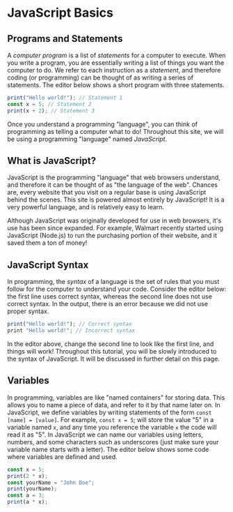 # JavaScript Basics

## Programs and Statements

A _computer program_ is a list of _statements_ for a computer to execute. When you write a program, you are essentially writing a list of things you want the computer to do. We refer to each instruction as a _statement_, and therefore coding (or programming) can be thought of as writing a series of statements. The editor below shows a short program with three statements.

```js
print("Hello world!"); // Statement 1
const x = 5; // Statement 2
print(x + 2); // Statement 3
```

Once you understand a programming "language", you can think of programming as telling a computer what to do! Throughout this site, we will be using a programming "language" named _JavaScript_.

## What is JavaScript?

JavaScript is the programming "language" that web browsers understand, and therefore it can be thought of as "the language of the web". Chances are, every website that you visit on a regular base is using JavaScript behind the scenes. This site is powered almost entirely by JavaScript! It is a very powerful language, and is relatively easy to learn.

Although JavaScript was originally developed for use in web browsers, it's use has been since expanded. For example, Walmart recently started using JavaScript (Node.js) to run the purchasing portion of their website, and it saved them a ton of money!

## JavaScript Syntax

In programming, the _syntax_ of a language is the set of rules that you must follow for the computer to understand your code. Consider the editor below: the first line uses correct syntax, whereas the second line does not use correct syntax. In the output, there is an error because we did not use proper syntax.

```js
print("Hello world!"); // Correct syntax
print "Hello world!"; // Incorrect syntax
```

In the editor above, change the second line to look like the first line, and things will work! Throughout this tutorial, you will be slowly introduced to the syntax of JavaScript. It will be discussed in further detail on this page.

## Variables

In programming, variables are like "named containers" for storing data. This allows you to name a piece of data, and
 refer to it by that name later on. In JavaScript, we define variables by writing statements of the form `const [name] = [value]`. For example, `const x = 5`; will store the value "5" in a variable named `x`, and any time you reference the
  variable `x` the code will read it as "5". In JavaScript we can name our variables using letters, numbers, and some characters such as underscores (just make sure your variable name starts with a letter). The editor below shows some code where variables are defined and used.

```js
const x = 5;
print(2 * x);
const yourName = "John Doe";
print(yourName);
const a = 3;
print(a * x);
```
